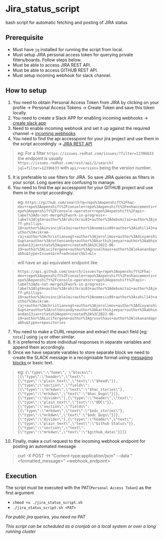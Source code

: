 # Jira_status_script
bash script for automatic fetching and posting of JIRA status

## Prerequisite 
- Must have `jq` installed for running the script from local.
- Must setup JIRA personal access token for querying private filters/boards. Follow steps below.
- Must be able to access JIRA REST API. 
- Must be able to access GITHUB REST API.
- Must setup incoming webhook for slack channel.

## How to setup
1. You need to obtain Personal Access Token from JIRA by clicking on your profile -> Personal Access Tokens -> Create Token and save this token locally.
2. You need to create a Slack APP for enabling incoming webhooks -> [create slack app](https://api.slack.com/authentication/basics)
3. Need to enable incoming webhook and set it up against the required channel -> [incoming webhooks](https://api.slack.com/messaging/webhooks)
4. You need to find the api accesspoint for your jira project and use them in the script accordingly -> [JIRA REST API](https://developer.atlassian.com/server/jira/platform/rest-apis/)


> eg: For a filter `https://issues.redhat.com/issues/?filter=12396633` the endpoint is usually `https://issues.redhat.com/rest/api/2/search?     jql=filter=12396633` with `api/<version>` being the version number.
5. It is preferable to use filters for JIRA. So save JIRA quieries as filters in your script. Long queries are confusing to manage.
6. You need to find the api accesspoint for your GITHUB project and use them in the script accordingly.

> eg: `https://github.com/search?q=repo%3Aopenshift%2Fhac-dev+repo%3Aopenshift%2Fconsole+repo%3Aopenshift%2Fenhancements+repo%3Aopenshift%2Fconsole-operator+repo%3Aopenshift%2Fapi+-label%3Ado-not-merge%2Fwork-in-progress+-label%3Algtm+author%3Arohitkrai03+author%3Adebsmita1+author%3Ajeff-phillips-18+author%3AinvincibleJai+author%3Anemesis09+author%3Asahil143+author%3Avikram-raj+author%3Achristianvogt+author%3Ajerolimov+author%3AdivyanshiGupta+author%3Arottencandy+author%3Akarthikjeeyar+author%3Aabhinandan13jan+state%3Aopen+created%3A%3C2022-06-19+author%3ALucifergene+author%3Agruselhaus+author%3Alokanandaprabhu&type=Issues&ref=advsearch&l=&l=` 

> will have an api equivalent endpoint like 

> `https://api.github.com/search/issues?q=repo%3Aopenshift%2Fhac-dev+repo%3Aopenshift%2Fconsole+repo%3Aopenshift%2Fenhancements+repo%3Aopenshift%2Fconsole-operator+repo%3Aopenshift%2Fapi+-label%3Ado-not-merge%2Fwork-in-progress+-label%3Algtm+author%3Arohitkrai03+author%3Adebsmita1+author%3Ajeff-phillips-18+author%3AinvincibleJai+author%3Anemesis09+author%3Asahil143+author%3Avikram-raj+author%3Achristianvogt+author%3Ajerolimov+author%3AdivyanshiGupta+author%3Arottencandy+author%3Akarthikjeeyar+author%3Aabhinandan13jan+state%3Aopen+created%3A%3C2022-06-19+author%3ALucifergene+author%3Agruselhaus+author%3Alokanandaprabhu&type=repositories`
> 
7. You need to make a CURL response and extract the exact field [eg: `total`] using `jq` or other similar.
8. It is preferred to store individual responses in separate variables and append them accordingly.
9. Once we have separate varables to store separate block we need to create the SLACK message in a recognisable format using [messaging blocks ](https://api.slack.com/messaging/composing/layouts) or basic text.
> eg: `{\"type\":\"home\", \"blocks\":[{\"type\":\"header\",\"text\":{\"type\":\"plain_text\",\"text\":\"$head\"}},{\"type\":\"section\",\"fields\":[{\"type\":\"mrkdwn\",\"text\":\"$hac_stories\"},{\"type\":\"mrkdwn\",\"text\":\"$hac_bugs\"}]},{\"type\":\"divider\"},{\"type\":\"header\",\"text\":{\"type\":\"plain_text\",\"text\":\"ODC\"}},{\"type\":\"section\",\"fields\":[{\"type\":\"mrkdwn\",\"text\":\"$odc_stories\"},{\"type\":\"mrkdwn\",\"text\":\"$odc_bugs\"}]},{\"type\":\"divider\"},{\"type\":\"header\",\"text\":{\"type\":\"plain_text\",\"text\":\"Github Status\"}},{\"type\":\"section\",\"text\":{\"type\":\"mrkdwn\",\"text\":\"$github_data\"}}]}`

10. Finally, make a curl request to the incoming webhook endpoint for posting an automated message
> curl -X POST -H "Content-type:application/json" --data "<formatted_message>" <webhook_endpoint>

## Execution
The script must be executed with the PAT(`Personal Access Token`) as the first argument
- `chmod +x ./jira_status_script.sh`
- `./jira_status_script.sh <PAT>`
  
*For public jira queries, you need no PAT*

*This script can be scheduled as a cronjob on a local system or over a long running cluster*

